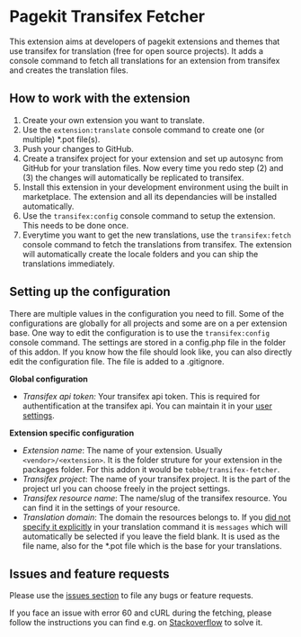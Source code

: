 # Pagekit Transifex Fetcher

This extension aims at developers of pagekit extensions and themes that use transifex for translation (free for open source projects). It adds a console command to fetch all translations for an extension from transifex and creates the translation files.

## How to work with the extension

1. Create your own extension you want to translate.
2. Use the `extension:translate` console command to create one (or multiple) *.pot file(s).
3. Push your changes to GitHub.
4. Create a transifex project for your extension and set up autosync from GitHub for your translation files. Now every time you redo step (2) and (3) the changes will automatically be replicated to transifex.
5. Install this extension in your development environment using the built in marketplace. The extension and all its dependancies will be installed automatically.
6. Use the `transifex:config` console command to setup the extension. This needs to be done once.
7. Everytime you want to get the new translations, use the `transifex:fetch` console command to fetch the translations from transifex. The extension will automatically create the locale folders and you can ship the translations immediately.

## Setting up the configuration

There are multiple values in the configuration you need to fill. Some of the configurations are globally for all projects and some are on a per extension base. One way to edit the configuration is to use the `transifex:config` console command. The settings are stored in a config.php file in the folder of this addon. If you know how the file should look like, you can also directly edit the configuration file. The file is added to a .gitignore.

**Global configuration**
- *Transifex api token:* Your transifex api token. This is required for authentification at the transifex api. You can maintain it in your [user settings](https://www.transifex.com/user/settings/api/).

**Extension specific configuration**
- *Extension name*: The name of your extension. Usually `<vendor>/<extension>`. It is the folder struture for your extension in the packages folder. For this addon it would be `tobbe/transifex-fetcher`.
- *Transifex project*: The name of your transifex project. It is the part of the project url you can choose freely in the project settings.
- *Transifex resource name*: The name/slug of the transifex resource. You can find it in the settings of your resource.
- *Translation domain*: The domain the resources belongs to. If you [did not specify it explicitly](https://pagekit.com/docs/developer/translation#working-with-message-domains) in your translation command it is `messages` which will automatically be selected if you leave the field blank. It is used as the file name, also for the *.pot file which is the base for your translations.

## Issues and feature requests

Please use the [issues section](https://github.com/tobbexiv/pagekit-transifex-fetcher/issues) to file any bugs or feature requests.

If you face an issue with error 60 and cURL during the fetching, please follow the instructions you can find e.g. on [Stackoverflow](https://stackoverflow.com/a/43637006) to solve it.